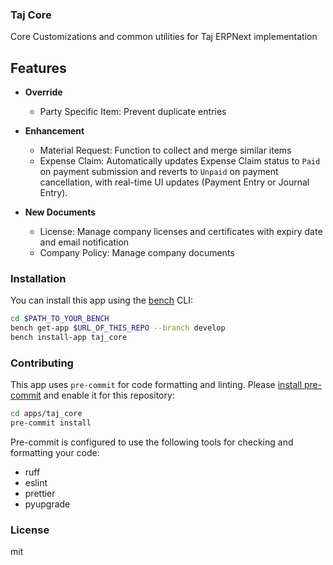 ### Taj Core

Core Customizations and common utilities for Taj ERPNext implementation

## Features

- **Override**
  - Party Specific Item: Prevent duplicate entries  

- **Enhancement**
  - Material Request: Function to collect and merge similar items  
  - Expense Claim: Automatically updates Expense Claim status to `Paid` on payment submission
    and reverts to `Unpaid` on payment cancellation, with real-time UI updates (Payment Entry or Journal Entry).

- **New Documents**
  - License: Manage company licenses and certificates with expiry date and email notification  
  - Company Policy: Manage company documents


### Installation

You can install this app using the [bench](https://github.com/frappe/bench) CLI:

```bash
cd $PATH_TO_YOUR_BENCH
bench get-app $URL_OF_THIS_REPO --branch develop
bench install-app taj_core
```

### Contributing

This app uses `pre-commit` for code formatting and linting. Please [install pre-commit](https://pre-commit.com/#installation) and enable it for this repository:

```bash
cd apps/taj_core
pre-commit install
```

Pre-commit is configured to use the following tools for checking and formatting your code:

- ruff
- eslint
- prettier
- pyupgrade

### License

mit


